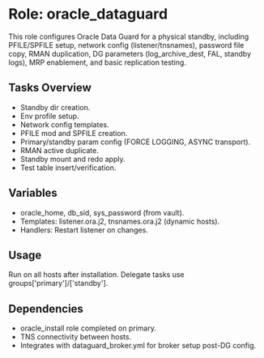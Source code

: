 # Role: oracle_dataguard

This role configures Oracle Data Guard for a physical standby, including PFILE/SPFILE setup, network config (listener/tnsnames), password file copy, RMAN duplication, DG parameters (log_archive_dest, FAL, standby logs), MRP enablement, and basic replication testing.

## Tasks Overview
- Standby dir creation.
- Env profile setup.
- Network config templates.
- PFILE mod and SPFILE creation.
- Primary/standby param config (FORCE LOGGING, ASYNC transport).
- RMAN active duplicate.
- Standby mount and redo apply.
- Test table insert/verification.

## Variables
- oracle_home, db_sid, sys_password (from vault).
- Templates: listener.ora.j2, tnsnames.ora.j2 (dynamic hosts).
- Handlers: Restart listener on changes.

## Usage
Run on all hosts after installation. Delegate tasks use groups['primary']/['standby'].

## Dependencies
- oracle_install role completed on primary.
- TNS connectivity between hosts.
- Integrates with dataguard_broker.yml for broker setup post-DG config.
